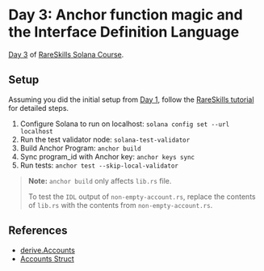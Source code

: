 # Day 3: Anchor function magic and the Interface Definition Language

[Day 3](https://www.rareskills.io/post/anchor-idl) of [RareSkills Solana Course](https://www.rareskills.io/solana-tutorial).

## Setup

Assuming you did the initial setup from [Day 1](../day_1/README.md), follow the [RareSkills tutorial](https://www.rareskills.io/post/anchor-idl) for detailed steps.

1. Configure Solana to run on localhost: `solana config set --url localhost`
2. Run the test validator node: `solana-test-validator`
3. Build Anchor Program: `anchor build`
4. Sync program_id with Anchor key: `anchor keys sync`
5. Run tests: `anchor test --skip-local-validator`

> **Note:** `anchor build` only affects `lib.rs` file.
>
> To test the `IDL` output of `non-empty-account.rs`, replace the contents of `lib.rs` with the contents from `non-empty-account.rs`.

## References

- [derive.Accounts](https://docs.rs/anchor-lang/latest/anchor_lang/derive.Accounts.html)
- [Accounts Struct](https://www.anchor-lang.com/docs/the-accounts-struct)
